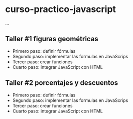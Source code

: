 # curso-practico-javascript

...

## Taller #1 figuras geométricas

- Primero paso: definir fórmulas
- Segundo paso: implementar las formulas en JavaScrips
- Tercer paso: crear funciones
- Cuarto paso: integrar JavaScript con HTML

## Taller #2 porcentajes y descuentos

- Primero paso: definir fórmulas
- Segundo paso: implementar las formulas en JavaScrips
- Tercer paso: crear funciones
- Cuarto paso: integrar JavaScript con HTML